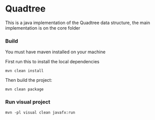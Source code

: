 # Quadtree

This is a java implementation of the Quadtree data structure, the main implementation is on the core folder

### Build
You must have maven installed on your machine

First run this to install the local dependencies

``` mvn clean install ```

Then build the project:

``` mvn clean package ```

### Run visual project

``` mvn -pl visual clean javafx:run ```
